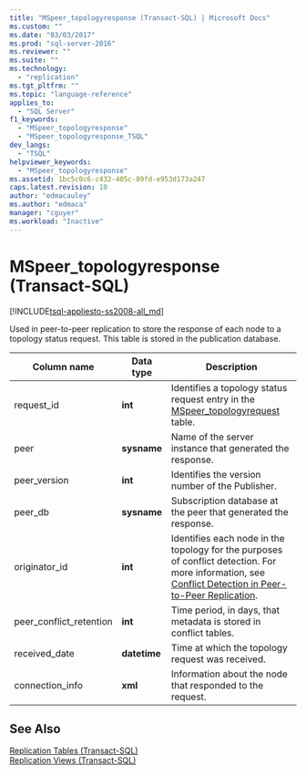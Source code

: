 ```yaml
---
title: "MSpeer_topologyresponse (Transact-SQL) | Microsoft Docs"
ms.custom: ""
ms.date: "03/03/2017"
ms.prod: "sql-server-2016"
ms.reviewer: ""
ms.suite: ""
ms.technology: 
  - "replication"
ms.tgt_pltfrm: ""
ms.topic: "language-reference"
applies_to: 
  - "SQL Server"
f1_keywords: 
  - "MSpeer_topologyresponse"
  - "MSpeer_topologyresponse_TSQL"
dev_langs: 
  - "TSQL"
helpviewer_keywords: 
  - "MSpeer_topologyresponse"
ms.assetid: 1bc5c0c6-c432-405c-89fd-e953d173a247
caps.latest.revision: 10
author: "edmacauley"
ms.author: "edmaca"
manager: "cguyer"
ms.workload: "Inactive"
---
```

# MSpeer_topologyresponse (Transact-SQL)
[!INCLUDE[tsql-appliesto-ss2008-all_md](../../includes/tsql-appliesto-ss2008-all-md.md)]

  Used in peer-to-peer replication to store the response of each node to a topology status request. This table is stored in the publication database.  
  
|Column name|Data type|Description|  
|-----------------|---------------|-----------------|  
|request_id|**int**|Identifies a topology status request entry in the [MSpeer_topologyrequest](../../relational-databases/system-tables/mspeer-topologyrequest-transact-sql.md) table.|  
|peer|**sysname**|Name of the server instance that generated the response.|  
|peer_version|**int**|Identifies the version number of the Publisher.|  
|peer_db|**sysname**|Subscription database at the peer that generated the response.|  
|originator_id|**int**|Identifies each node in the topology for the purposes of conflict detection. For more information, see [Conflict Detection in Peer-to-Peer Replication](../../relational-databases/replication/transactional/peer-to-peer-conflict-detection-in-peer-to-peer-replication.md).|  
|peer_conflict_retention|**int**|Time period, in days, that metadata is stored in conflict tables.|  
|received_date|**datetime**|Time at which the topology request was received.|  
|connection_info|**xml**|Information about the node that responded to the request.|  
  
## See Also  
 [Replication Tables &#40;Transact-SQL&#41;](../../relational-databases/system-tables/replication-tables-transact-sql.md)   
 [Replication Views &#40;Transact-SQL&#41;](../../relational-databases/system-views/replication-views-transact-sql.md)  
  
  
